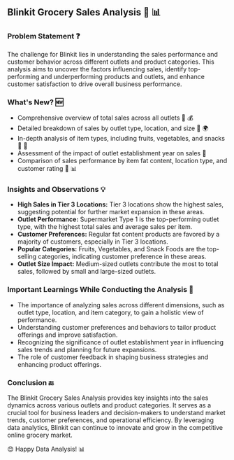 ## Blinkit Grocery Sales Analysis :shopping_cart: :bar_chart:

### Problem Statement :question:

The challenge for Blinkit lies in understanding the sales performance and customer behavior across different outlets and product categories. This analysis aims to uncover the factors influencing sales, identify top-performing and underperforming products and outlets, and enhance customer satisfaction to drive overall business performance.

### What's New? :new:

- Comprehensive overview of total sales across all outlets 🛒 💰
- Detailed breakdown of sales by outlet type, location, and size 🏢 🌍
- In-depth analysis of item types, including fruits, vegetables, and snacks 🥦 🍎
- Assessment of the impact of outlet establishment year on sales 📅
- Comparison of sales performance by item fat content, location type, and customer rating 🍔 📊

### Insights and Observations :bulb:

- **High Sales in Tier 3 Locations:** Tier 3 locations show the highest sales, suggesting potential for further market expansion in these areas.
- **Outlet Performance:** Supermarket Type 1 is the top-performing outlet type, with the highest total sales and average sales per item.
- **Customer Preferences:** Regular fat content products are favored by a majority of customers, especially in Tier 3 locations.
- **Popular Categories:** Fruits, Vegetables, and Snack Foods are the top-selling categories, indicating customer preference in these areas.
- **Outlet Size Impact:** Medium-sized outlets contribute the most to total sales, followed by small and large-sized outlets.

### Important Learnings While Conducting the Analysis :book:

- The importance of analyzing sales across different dimensions, such as outlet type, location, and item category, to gain a holistic view of performance.
- Understanding customer preferences and behaviors to tailor product offerings and improve satisfaction.
- Recognizing the significance of outlet establishment year in influencing sales trends and planning for future expansions.
- The role of customer feedback in shaping business strategies and enhancing product offerings.

### Conclusion :end:

The Blinkit Grocery Sales Analysis provides key insights into the sales dynamics across various outlets and product categories. It serves as a crucial tool for business leaders and decision-makers to understand market trends, customer preferences, and operational efficiency. By leveraging data analytics, Blinkit can continue to innovate and grow in the competitive online grocery market.

😊 Happy Data Analysis! 📊

